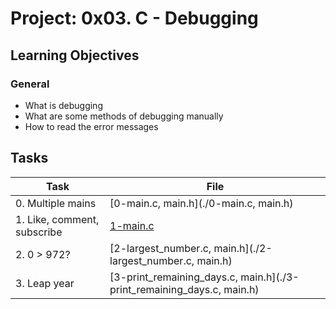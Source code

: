 # Project: 0x03. C - Debugging

<h2>Learning Objectives</h2>

<h3>General</h3>

<ul>
<li>What is debugging</li>
<li>What are some methods of debugging manually</li>
<li>How to read the error messages</li>
</ul>

<h2>Tasks</h2>

| Task | File |
| ---- | ---- |
| 0. Multiple mains | [0-main.c, main.h](./0-main.c, main.h) |
| 1. Like, comment, subscribe | [1-main.c](./1-main.c) |
| 2. 0 > 972? | [2-largest_number.c, main.h](./2-largest_number.c, main.h) |
| 3. Leap year | [3-print_remaining_days.c, main.h](./3-print_remaining_days.c, main.h) |
